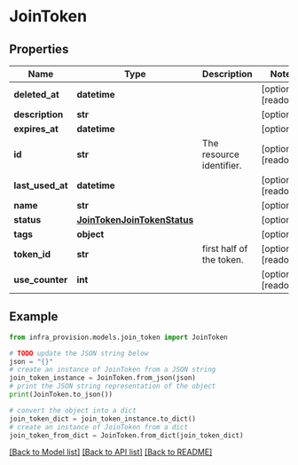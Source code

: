 # JoinToken


## Properties

Name | Type | Description | Notes
------------ | ------------- | ------------- | -------------
**deleted_at** | **datetime** |  | [optional] [readonly] 
**description** | **str** |  | [optional] 
**expires_at** | **datetime** |  | [optional] 
**id** | **str** | The resource identifier. | [optional] [readonly] 
**last_used_at** | **datetime** |  | [optional] [readonly] 
**name** | **str** |  | [optional] 
**status** | [**JoinTokenJoinTokenStatus**](JoinTokenJoinTokenStatus.md) |  | [optional] 
**tags** | **object** |  | [optional] 
**token_id** | **str** | first half of the token. | [optional] [readonly] 
**use_counter** | **int** |  | [optional] [readonly] 

## Example

```python
from infra_provision.models.join_token import JoinToken

# TODO update the JSON string below
json = "{}"
# create an instance of JoinToken from a JSON string
join_token_instance = JoinToken.from_json(json)
# print the JSON string representation of the object
print(JoinToken.to_json())

# convert the object into a dict
join_token_dict = join_token_instance.to_dict()
# create an instance of JoinToken from a dict
join_token_from_dict = JoinToken.from_dict(join_token_dict)
```
[[Back to Model list]](../README.md#documentation-for-models) [[Back to API list]](../README.md#documentation-for-api-endpoints) [[Back to README]](../README.md)


